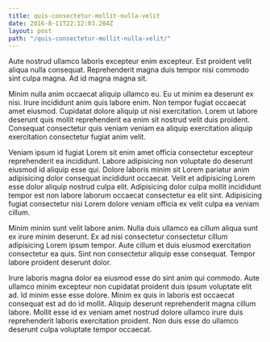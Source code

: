 ```yaml
---
title: quis-consectetur-mollit-nulla-velit
date: 2016-8-11T22:12:03.284Z
layout: post
path: "/quis-consectetur-mollit-nulla-velit/"
---
```


Aute nostrud ullamco laboris excepteur enim excepteur. Est proident velit aliqua nulla consequat. Reprehenderit magna duis tempor nisi commodo sint culpa magna. Ad id magna magna sit.

Minim nulla anim occaecat aliquip ullamco eu. Eu ut minim ea deserunt ex nisi. Irure incididunt anim quis labore enim. Non tempor fugiat occaecat amet eiusmod. Cupidatat dolore aliquip ut nisi exercitation. Lorem ut labore deserunt quis mollit reprehenderit ea enim sit nostrud velit duis proident. Consequat consectetur quis veniam veniam ea aliquip exercitation aliquip exercitation consectetur fugiat anim velit.

Veniam ipsum id fugiat Lorem sit enim amet officia consectetur excepteur reprehenderit ea incididunt. Labore adipisicing non voluptate do deserunt eiusmod id aliquip esse qui. Dolore laboris minim sit Lorem pariatur anim adipisicing dolor consequat incididunt occaecat. Velit et adipisicing Lorem esse dolor aliquip nostrud culpa elit. Adipisicing dolor culpa mollit incididunt tempor est non labore laborum occaecat consectetur ea elit sint. Adipisicing fugiat consectetur nisi Lorem dolore veniam officia ex velit culpa ea veniam cillum.

Minim minim sunt velit labore anim. Nulla duis ullamco ea cillum aliqua sunt ex irure minim deserunt. Ex ad nisi consectetur consectetur cillum adipisicing Lorem ipsum tempor. Aute cillum et duis eiusmod exercitation consectetur ea quis. Sint non consectetur aliquip esse consequat. Tempor labore proident deserunt dolor.

Irure laboris magna dolor ea eiusmod esse do sint anim qui commodo. Aute ullamco minim excepteur non cupidatat proident duis ipsum voluptate elit ad. Id minim esse esse dolore. Minim ex quis in laboris est occaecat consequat est ad do id mollit. Aliquip deserunt reprehenderit magna cillum labore. Mollit esse id ex veniam amet nostrud dolore ullamco irure duis reprehenderit laboris exercitation proident. Non duis esse do ullamco deserunt culpa voluptate tempor occaecat.
